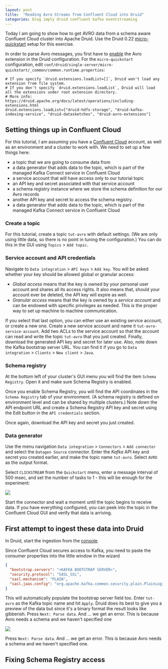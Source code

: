 ```yaml
---
layout: post
title:  "Reading Avro Streams from Confluent Cloud into Druid"
categories: blog imply druid confluent kafka eventstreaming
---
```


Today I am going to show how to get AVRO data from a schema aware Confluent Cloud cluster into Apache Druid. Use the Druid 0.22 [micro-quickstart](https://druid.apache.org/docs/latest/tutorials/index.html) setup for this exercise.

In order to parse Avro messages, you first have to [enable](https://druid.apache.org/docs/0.22.0/development/extensions.html#loading-extensions) the Avro extension in the Druid configuration. For the `micro-quickstart` configuration, edit `conf/druid/single-server/micro-quickstart/_common/common.runtime.properties`:

```properties
# If you specify `druid.extensions.loadList=[]`, Druid won't load any extension from file system.
# If you don't specify `druid.extensions.loadList`, Druid will load all the extensions under root extension directory.
# More info: https://druid.apache.org/docs/latest/operations/including-extensions.html
druid.extensions.loadList=["druid-hdfs-storage", "druid-kafka-indexing-service", "druid-datasketches", "druid-avro-extensions"]
```

## Setting things up in Confluent Cloud

For this tutorial, I am assuming you have a [Confluent Cloud](https://confluent.cloud) account, as well as an environment and a cluster to work with. We need to set up a few things here:
- a topic that we are going to consume data from
- a data generator that adds data to the topic, which is part of the managed Kafka Connect service in Confluent Cloud
- a service account that will have access only to our tutorial topic
- an API key and secret associated with that service account
- a schema registry instance where we store the schema definition for our Avro records
- another API key and secret to access the schema registry.
- a data generator that adds data to the topic, which is part of the managed Kafka Connect service in Confluent Cloud

### Create a topic

For this tutorial, create a topic `tut-avro` with default settings. (We are only using little data, so there is no point in tuning the configuration.) You can do this in the GUI using `Topics` > `Add topic`.

### Service account and API credentials

Navigate to `Data integration` > `API keys` > `Add key`. You will be asked whether your key should be allowed global or granular access:
- _Global access_ means that the key is owned by your personal user account and shares all its access rights. It also means that, should your account ever be deleted, the API key will expire as well.
- _Granular access_ means that the key is owned by a _service account_ and can be endowed with specific privileges as needed. This is the proper way to set up machine to machine communication.

If you select that last option, you can either use an existing service account, or create a new one. Create a new service account and name it `tut-avro-service-account`. Add two ACLs to the service account so that the account can read and write the topic `tut-avro` that you just created. Finally, download the generated API key and secret for later use. Also, note down the Kafka bootstrap server URL. You can find it if you go to `Data integration` > `Clients` > `New client` > `Java`.

### Schema registry

At the bottom left of your cluster's GUI menu you will find the item `Schema Registry`. Open it and make sure Schema Registry is enabled.

Once you enable Schema Registry, you will find the API coordinates in the `Schema Registry` tab of your environment. (A schema registry is defined on environment level and can be shared by multiple clusters.) Note down the API endpoint URL and create a Schema Registry API key and secret using the Edit button in the `API credentials` section.

Once again, download the API key and secret you just created.

### Data generator

Use the menu navigation `Data integration` > `Connectors` > `Add connector` and select the `Datagen Source` connector. Enter the _Kafka_ API key and secret you created earlier, and make the topic name `tut-avro`. Select `AVRO` as the output format.

Select `CLICKSTREAM` from the `Quickstart` menu, enter a message interval of 500 msec, and set the number of tasks to 1 - this will be enough for the experiment:

![](/assets/2021-10-18-1-confluent-cloud.jpeg)

Start the connector and wait a moment until the topic begins to receive data. If you have everything configured, you can peek into the topic in the Confluent Cloud GUI and verify that data is arriving.

## First attempt to ingest these data into Druid

In Druid, start the ingestion from the [console](http://localhost:8888/unified-console.html#load-data).

Since Confluent Cloud secures access to Kafka, you need to paste the consumer properties into the little window in the wizard

```json
{
  "bootstrap.servers": "<KAFKA BOOTSTRAP SERVER>",
  "security.protocol": "SASL_SSL",
  "sasl.mechanism": "PLAIN",
  "sasl.jaas.config": "org.apache.kafka.common.security.plain.PlainLoginModule  required username=\"<KAFKA API KEY>\" password=\"<KAFKA SECRET KEY>\";"
} 
```
This will automatically populate the bootstrap server field too. Enter `tut-avro` as the Kafka topic name and hit `Apply`. Druid does its best to give you a preview of the data but since it's a binary format the result looks like gibberish. Press `Next: Parse data`. And ... we get an error. This is because Avro needs a schema and we haven't specified one

![](/assets/2021-10-18-2-load-gibberish.jpeg)

Press `Next: Parse data`. And ... we get an error. This is because Avro needs a schema and we haven't specified one.

## Fixing Schema Registry access


